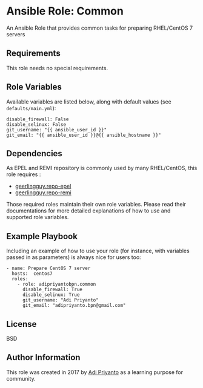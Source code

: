 Ansible Role: Common
=========

An Ansible Role that provides common tasks for preparing RHEL/CentOS 7 servers

Requirements
------------

This role needs no special requirements.

Role Variables
--------------

Available variables are listed below, along with default values (see `defaults/main.yml`):

    disable_firewall: False
    disable_selinux: False
    git_username: "{{ ansible_user_id }}"
    git_email: "{{ ansible_user_id }}@{{ ansible_hostname }}"

Dependencies
------------

As EPEL and REMI repository is commonly used by many RHEL/CentOS, this role requires :
  - [geerlingguy.repo-epel](https://galaxy.ansible.com/geerlingguy/repo-epel/)
  - [geerlingguy.repo-remi](https://galaxy.ansible.com/geerlingguy/repo-remi/)

Those required roles maintain their own role variables. Please read their documentations for more detailed explanations of how to use and supported role variables.

Example Playbook
----------------

Including an example of how to use your role (for instance, with variables passed in as parameters) is always nice for users too:

    - name: Prepare CentOS 7 server
      hosts:  centos7
      roles:
        - role: adipriyantobpn.common
          disable_firewall: True
          disable_selinux: True
          git_username: "Adi Priyanto"
          git_email: "adipriyanto.bpn@gmail.com"


License
-------

BSD

Author Information
------------------

This role was created in 2017 by [Adi Priyanto](https://github.com/adipriyantobpn) as a learning purpose for community.
